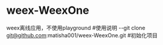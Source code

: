 # weex-WeexOne
weex离线应用，不使用playground
#使用说明
--git clone git@github.com:matisha001/weex-WeexOne.git
#初始化项目
